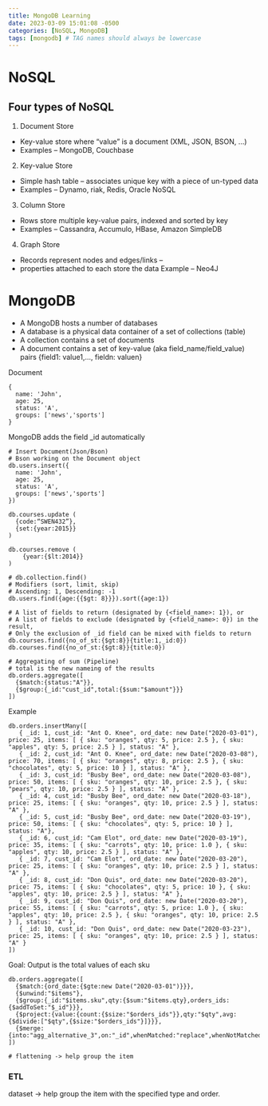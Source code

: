 ```yaml
---
title: MongoDB Learning
date: 2023-03-09 15:01:08 -0500
categories: [NoSQL, MongoDB]
tags: [mongodb] # TAG names should always be lowercase
---
```


# NoSQL

## Four types of NoSQL

1. Document Store

- Key-value store where “value” is a document (XML, JSON, BSON, …)
- Examples – MongoDB, Couchbase

2. Key-value Store

- Simple hash table – associates unique key with a piece of un-typed data
- Examples – Dynamo, riak, Redis, Oracle NoSQL

3. Column Store

- Rows store multiple key-value pairs, indexed and sorted by key
- Examples – Cassandra, Accumulo, HBase, Amazon SimpleDB

4. Graph Store

- Records represent nodes and edges/links –
- properties attached to each store the data
  Example – Neo4J

# MongoDB

- A MongoDB hosts a number of databases
- A database is a physical data container of a set of collections (table)
- A collection contains a set of documents
- A document contains a set of key-value (aka field_name/field_value) pairs
  {field1: value1,..., fieldn: valuen}

Document

```
{
  name: 'John',
  age: 25,
  status: 'A',
  groups: ['news','sports']
}
```

MongoDB adds the field \_id automatically

```shell
# Insert Document(Json/Bson)
# Bson working on the Document object
db.users.insert({
  name: 'John',
  age: 25,
  status: 'A',
  groups: ['news','sports']
})

db.courses.update (
  {code:“SWEN432”},
  {set:{year:2015}}
)

db.courses.remove (
	{year:{$lt:2014}}
)

# db.collection.find()
# Modifiers (sort, limit, skip)
# Ascending: 1, Descending: -1
db.users.find({age:{{$gt: 8}}}).sort({age:1})

# A list of fields to return (designated by {<field_name>: 1}), or
# A list of fields to exclude (designated by {<field_name>: 0}) in the result,
# Only the exclusion of _id field can be mixed with fields to return
db.courses.find({no_of_st:{$gt:8}}{title:1,_id:0})
db.courses.find({no_of_st:{$gt:8}}{title:0})

# Aggregating of sum (Pipeline)
# total is the new nameing of the results
db.orders.aggregate([
  {$match:{status:"A"}},
  {$group:{_id:"cust_id",total:{$sum:"$amount"}}}
])
```

Example

```
db.orders.insertMany([
   { _id: 1, cust_id: "Ant O. Knee", ord_date: new Date("2020-03-01"), price: 25, items: [ { sku: "oranges", qty: 5, price: 2.5 }, { sku: "apples", qty: 5, price: 2.5 } ], status: "A" },
   { _id: 2, cust_id: "Ant O. Knee", ord_date: new Date("2020-03-08"), price: 70, items: [ { sku: "oranges", qty: 8, price: 2.5 }, { sku: "chocolates", qty: 5, price: 10 } ], status: "A" },
   { _id: 3, cust_id: "Busby Bee", ord_date: new Date("2020-03-08"), price: 50, items: [ { sku: "oranges", qty: 10, price: 2.5 }, { sku: "pears", qty: 10, price: 2.5 } ], status: "A" },
   { _id: 4, cust_id: "Busby Bee", ord_date: new Date("2020-03-18"), price: 25, items: [ { sku: "oranges", qty: 10, price: 2.5 } ], status: "A" },
   { _id: 5, cust_id: "Busby Bee", ord_date: new Date("2020-03-19"), price: 50, items: [ { sku: "chocolates", qty: 5, price: 10 } ], status: "A"},
   { _id: 6, cust_id: "Cam Elot", ord_date: new Date("2020-03-19"), price: 35, items: [ { sku: "carrots", qty: 10, price: 1.0 }, { sku: "apples", qty: 10, price: 2.5 } ], status: "A" },
   { _id: 7, cust_id: "Cam Elot", ord_date: new Date("2020-03-20"), price: 25, items: [ { sku: "oranges", qty: 10, price: 2.5 } ], status: "A" },
   { _id: 8, cust_id: "Don Quis", ord_date: new Date("2020-03-20"), price: 75, items: [ { sku: "chocolates", qty: 5, price: 10 }, { sku: "apples", qty: 10, price: 2.5 } ], status: "A" },
   { _id: 9, cust_id: "Don Quis", ord_date: new Date("2020-03-20"), price: 55, items: [ { sku: "carrots", qty: 5, price: 1.0 }, { sku: "apples", qty: 10, price: 2.5 }, { sku: "oranges", qty: 10, price: 2.5 } ], status: "A" },
   { _id: 10, cust_id: "Don Quis", ord_date: new Date("2020-03-23"), price: 25, items: [ { sku: "oranges", qty: 10, price: 2.5 } ], status: "A" }
])
```

Goal: Output is the total values of each sku

```shell
db.orders.aggregate([
  {$match:{ord_date:{$gte:new Date("2020-03-01")}}},
  {$unwind:"$items"},
  {$group:{_id:"$items.sku",qty:{$sum:"$items.qty},orders_ids:{$addToSet:"$_id"}}},
  {$project:{value:{count:{$size:"$orders_ids"}},qty:"$qty",avg:{$divide:["$qty",{$size:"$orders_ids"}]}}},
  {$merge:{into:"agg_alternative_3",on:"_id",whenMatched:"replace",whenNotMatched:"insert"}}
])

# flattening -> help group the item
```

### ETL

dataset -> help group the item with the specified type and order.
